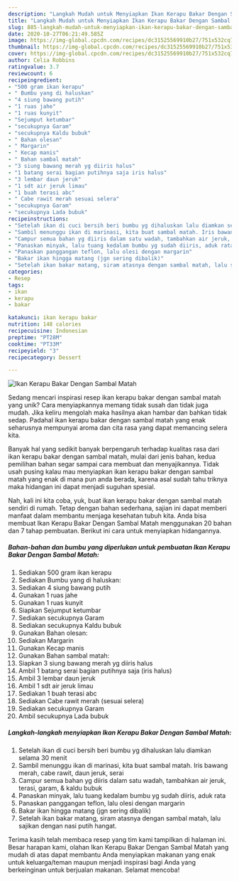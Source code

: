 ```yaml
---
description: "Langkah Mudah untuk Menyiapkan Ikan Kerapu Bakar Dengan Sambal Matah Anti Gagal"
title: "Langkah Mudah untuk Menyiapkan Ikan Kerapu Bakar Dengan Sambal Matah Anti Gagal"
slug: 885-langkah-mudah-untuk-menyiapkan-ikan-kerapu-bakar-dengan-sambal-matah-anti-gagal
date: 2020-10-27T06:21:49.585Z
image: https://img-global.cpcdn.com/recipes/dc31525569910b27/751x532cq70/ikan-kerapu-bakar-dengan-sambal-matah-foto-resep-utama.jpg
thumbnail: https://img-global.cpcdn.com/recipes/dc31525569910b27/751x532cq70/ikan-kerapu-bakar-dengan-sambal-matah-foto-resep-utama.jpg
cover: https://img-global.cpcdn.com/recipes/dc31525569910b27/751x532cq70/ikan-kerapu-bakar-dengan-sambal-matah-foto-resep-utama.jpg
author: Celia Robbins
ratingvalue: 3.7
reviewcount: 6
recipeingredient:
- "500 gram ikan kerapu"
- " Bumbu yang di haluskan"
- "4 siung bawang putih"
- "1 ruas jahe"
- "1 ruas kunyit"
- "Sejumput ketumbar"
- "secukupnya Garam"
- "secukupnya Kaldu bubuk"
- " Bahan olesan"
- " Margarin"
- " Kecap manis"
- " Bahan sambal matah"
- "3 siung bawang merah yg diiris halus"
- "1 batang serai bagian putihnya saja iris halus"
- "3 lembar daun jeruk"
- "1 sdt air jeruk limau"
- "1 buah terasi abc"
- " Cabe rawit merah sesuai selera"
- "secukupnya Garam"
- "secukupnya Lada bubuk"
recipeinstructions:
- "Setelah ikan di cuci bersih beri bumbu yg dihaluskan lalu diamkan selama 30 menit"
- "Sambil menunggu ikan di marinasi, kita buat sambal matah. Iris bawang merah, cabe rawit, daun jeruk, serai"
- "Campur semua bahan yg diiris dalam satu wadah, tambahkan air jeruk, terasi, garam, &amp; kaldu bubuk"
- "Panaskan minyak, lalu tuang kedalam bumbu yg sudah diiris, aduk rata"
- "Panaskan panggangan teflon, lalu olesi dengan margarin"
- "Bakar ikan hingga matang (jgn sering dibalik)"
- "Setelah ikan bakar matang, siram atasnya dengan sambal matah, lalu sajikan dengan nasi putih hangat."
categories:
- Resep
tags:
- ikan
- kerapu
- bakar

katakunci: ikan kerapu bakar 
nutrition: 148 calories
recipecuisine: Indonesian
preptime: "PT28M"
cooktime: "PT33M"
recipeyield: "3"
recipecategory: Dessert

---
```



![Ikan Kerapu Bakar Dengan Sambal Matah](https://img-global.cpcdn.com/recipes/dc31525569910b27/751x532cq70/ikan-kerapu-bakar-dengan-sambal-matah-foto-resep-utama.jpg)

Sedang mencari inspirasi resep ikan kerapu bakar dengan sambal matah yang unik? Cara menyiapkannya memang tidak susah dan tidak juga mudah. Jika keliru mengolah maka hasilnya akan hambar dan bahkan tidak sedap. Padahal ikan kerapu bakar dengan sambal matah yang enak seharusnya mempunyai aroma dan cita rasa yang dapat memancing selera kita.



Banyak hal yang sedikit banyak berpengaruh terhadap kualitas rasa dari ikan kerapu bakar dengan sambal matah, mulai dari jenis bahan, kedua pemilihan bahan segar sampai cara membuat dan menyajikannya. Tidak usah pusing kalau mau menyiapkan ikan kerapu bakar dengan sambal matah yang enak di mana pun anda berada, karena asal sudah tahu triknya maka hidangan ini dapat menjadi suguhan spesial.


Nah, kali ini kita coba, yuk, buat ikan kerapu bakar dengan sambal matah sendiri di rumah. Tetap dengan bahan sederhana, sajian ini dapat memberi manfaat dalam membantu menjaga kesehatan tubuh kita. Anda bisa membuat Ikan Kerapu Bakar Dengan Sambal Matah menggunakan 20 bahan dan 7 tahap pembuatan. Berikut ini cara untuk menyiapkan hidangannya.

<!--inarticleads1-->

##### Bahan-bahan dan bumbu yang diperlukan untuk pembuatan Ikan Kerapu Bakar Dengan Sambal Matah:

1. Sediakan 500 gram ikan kerapu
1. Sediakan  Bumbu yang di haluskan:
1. Sediakan 4 siung bawang putih
1. Gunakan 1 ruas jahe
1. Gunakan 1 ruas kunyit
1. Siapkan Sejumput ketumbar
1. Sediakan secukupnya Garam
1. Sediakan secukupnya Kaldu bubuk
1. Gunakan  Bahan olesan:
1. Sediakan  Margarin
1. Gunakan  Kecap manis
1. Gunakan  Bahan sambal matah:
1. Siapkan 3 siung bawang merah yg diiris halus
1. Ambil 1 batang serai bagian putihnya saja (iris halus)
1. Ambil 3 lembar daun jeruk
1. Ambil 1 sdt air jeruk limau
1. Sediakan 1 buah terasi abc
1. Sediakan  Cabe rawit merah (sesuai selera)
1. Sediakan secukupnya Garam
1. Ambil secukupnya Lada bubuk




<!--inarticleads2-->

##### Langkah-langkah menyiapkan Ikan Kerapu Bakar Dengan Sambal Matah:

1. Setelah ikan di cuci bersih beri bumbu yg dihaluskan lalu diamkan selama 30 menit
1. Sambil menunggu ikan di marinasi, kita buat sambal matah. Iris bawang merah, cabe rawit, daun jeruk, serai
1. Campur semua bahan yg diiris dalam satu wadah, tambahkan air jeruk, terasi, garam, &amp; kaldu bubuk
1. Panaskan minyak, lalu tuang kedalam bumbu yg sudah diiris, aduk rata
1. Panaskan panggangan teflon, lalu olesi dengan margarin
1. Bakar ikan hingga matang (jgn sering dibalik)
1. Setelah ikan bakar matang, siram atasnya dengan sambal matah, lalu sajikan dengan nasi putih hangat.




Terima kasih telah membaca resep yang tim kami tampilkan di halaman ini. Besar harapan kami, olahan Ikan Kerapu Bakar Dengan Sambal Matah yang mudah di atas dapat membantu Anda menyiapkan makanan yang enak untuk keluarga/teman maupun menjadi inspirasi bagi Anda yang berkeinginan untuk berjualan makanan. Selamat mencoba!
